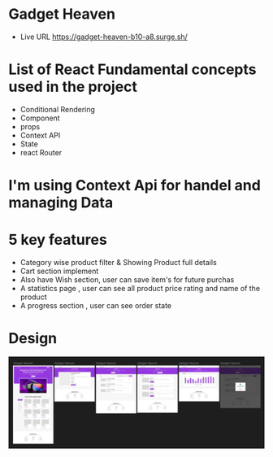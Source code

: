 # Gadget Heaven

- Live URL https://gadget-heaven-b10-a8.surge.sh/

# List of React Fundamental concepts used in the project

- Conditional Rendering
- Component
- props
- Context API
- State
- react Router

# I'm using Context Api for handel and managing Data

# 5 key features

- Category wise product filter & Showing Product full details
- Cart section implement
- Also have Wish section, user can save item's for future purchas
- A statistics page , user can see all product price rating and name of the product
- A progress section , user can see order state

# Design

![Design](public/design.jpg)
